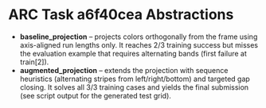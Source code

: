 # ARC Task a6f40cea Abstractions

- **baseline_projection** – projects colors orthogonally from the frame using axis-aligned run lengths only. It reaches 2/3 training success but misses the evaluation example that requires alternating bands (first failure at train[2]).
- **augmented_projection** – extends the projection with sequence heuristics (alternating stripes from left/right/bottom) and targeted gap closing. It solves all 3/3 training cases and yields the final submission (see script output for the generated test grid).
